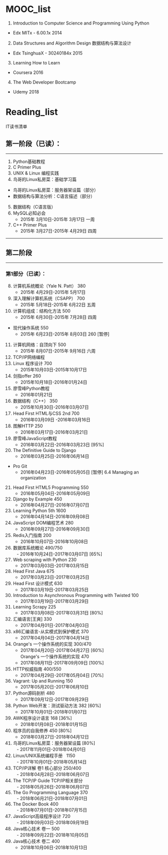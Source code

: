# MOOC_list
1. Introduction to Computer Science and Programming Using Python    
- Edx    MITx -  6.00.1x   2014
2. Data Structures and Algorithm Design 数据结构与算法设计    
- Edx    TsinghuaX -  30240184x    2015
3. Learning How to Learn    
- Coursera    2016
4. The Web Developer Bootcamp    
- Udemy  2018

# Reading_list
IT读书清单

## 第一阶段（已读）：
----------
1. Python基础教程
2. C Primer Plus
3. UNIX & Linux 编程实践
4. 鸟哥的Linux私房菜：基础学习篇  
- 鸟哥的Linux私房菜：服务器架设篇（部分）   
- 数据结构与算法分析：C语言描述（部分）  
5. 数据结构（C语言版）
6. MySQL必知必会
    - 2015年 3月10日-2015年 3月17日 一周
7. C++ Primer Plus  
    - 2015年 3月27日-2015年 4月29日 四周   
    
----------

## 第二阶段
----------
### 第1部分（已读）：
8. 计算机系统概论（Yale N. Patt） 380                             
    - 2015年 4月29日-2015年 5月17日
9. 深入理解计算机系统（CSAPP）  700                             
    - 2015年 5月18日-2015年 6月22日 五周
10. 计算机组成：结构化方法           500                             
    - 2015年 6月30日-2015年 7月28日 四周  
- 现代操作系统                               550   
    - 2015年 6月23日-2015年 8月03日 260 [暂停]
11. 计算机网络：自顶向下              500                             
    - 2015年 8月07日-2015年 9月16日  六周
12. TCP/IP网络编程
13. Linux 程序设计                         700                                
    - 2015年10月03日-2015年10月17日
14. 剑指offer                                  260                            
    - 2015年10月18日-2016年01月24日
15. 廖雪峰Python教程                                                       
    - 2016年01月21日
16. 数据结构（C++）                    350                        
    - 2015年10月30日-2016年03月07日
17. Head First HTML与CSS 2nd   700                              
    - 2016年03月09日 -2016年03月16日
18. 图解HTTP                                250                             
    - 2016年03月17日-2016年03月21日
19. 廖雪峰JavaScript教程                                                  
    - 2016年03月22日-2016年03月23日    [95%] 
20. The Definitive Guide to Django                                     
    - 2016年03月25日-2016年06月14日
- Pro Git                                                                   
    - 2016年04月23日-2016年05月05日    [暂停] 6.4 Managing an organization
21. Head First HTML5 Programming    550                    
    - 2016年05月04日-2016年05月09日
22. Django by Example                450                            
    - 2016年04月27日-2016年07月07日
23. Learning Python 5th 1600    
    - 2016年04月14日-2016年09月08日
24. JavaScript DOM编程艺术        280                            
    - 2016年09月27日-2016年09月30日
25. Redis入门指南                          200                            
    - 2016年10月07日-2016年10月08日
26. 数据库系统概论     490/750     
    - 2016年10月24日-2017年03月07日  [65%]
27. Web scraping with Python      230
    - 2017年03月03日-2017年03月15日
28. Head First Java			  675  
    - 2017年03月23日-2017年03月25日
29. Head First 设计模式			  630 
    - 2017年03月19日-2017年03月25日
30. Introduction to Asynchronous Programming with Twisted   100	
    - 2017年03月19日-2017年03月29日
31. Learning Scrapy			 225
    - 2017年03月08日-2017年03月31日	[80%]
32. 汇编语言[王爽]			      330
    - 2017年04月01日-2017年04月03日
33. x86汇编语言-从实模式到保护模式	 370
    - 2017年04月04日-2017年04月14日
34. Orange's 一个操作系统的实现		300/470
    - 2017年04月20日-2017年04月27日	  [60%]  
    Orange's 一个操作系统的实现		470
    - 2017年08月11日-2017年09月09日	  [100%]
35. HTTP权威指南		400/550
    - 2017年04月29日-2017年05月04日	  [70%]
36. Vagrant: Up and Running		150	
    - 2017年05月20日-2017年06月10日
37. Python源码剖析		480
    - 2017年09月12日-2017年09月29日
38. Python Web开发：测试驱动方法  382    [60%]  
    - 2017年10月01日-2018年01月07日
39. AWK程序设计语言              168     [36%]		   
    - 2018年01月08日-2018年01月15日   
40. 程序员的自我修养			 450	 [80%]     
    - 2018年03月27日-2018年04月12日
41. 鸟哥的Linux私房菜：服务器架设篇      [80%]   
    - 2017年11月01日-2018年04月01日
42. Linux/UNIX系统编程手册    1150     
    - 2017年10月01日-2018年05月14日    
43. TCP/IP详解 卷1  核心部分       250/400         
    - 2018年04月28日-2018年06月07日  
44. The TCP/IP Guide  TCP/IP相关部分           
    - 2018年05月26日-2018年06月07日     
45. The Go Programming Language    370    
    - 2018年06月21日-2018年07月01日  
46. The Docker Book                400    
    - 2018年07月01日-2018年07月15日    
47. JavaScript高级程序设计          720    
    - 2018年09月03日-2018年09月19日   
48. Java核心技术  卷一              500      
    - 2018年09月22日-2018年10月05日  
49. Java核心技术  卷二              400   
    - 2018年10月06日-2018年10月13日  
